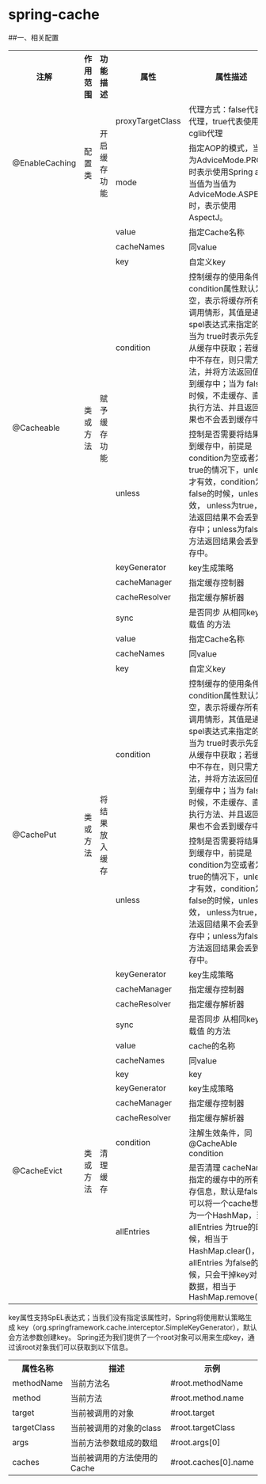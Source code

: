 # spring-cache
##一、相关配置
<table>
<tr>
<th>注解</th>
<th>作用范围</th>
<th>功能描述</th>
<th>属性</th>
<th>属性描述</th>
</tr>
<tr>
<td rowspan="2">@EnableCaching</td>
<td rowspan="2">配置类</td>
<td rowspan="2">开启缓存功能</td>
<td>proxyTargetClass</td>
<td>代理方式：false代表jdk代理，true代表使用cglib代理</td>
</tr>
<tr>
<td>mode</td>
<td>指定AOP的模式，当值为AdviceMode.PROXY时表示使用Spring aop,当值为当值为AdviceMode.ASPECTJ时，表示使用AspectJ。</td>
</tr>
<tr>
<tr>
<td rowspan="9">@Cacheable</td>
<td rowspan="9">类或方法</td>
<td rowspan="9">赋予缓存功能</td>
<td>value</td>
<td>指定Cache名称</td>
</tr>
<tr>
<td>cacheNames</td>
<td>同value</td>
</tr>
<tr>
<td>key</td>
<td>自定义key</td>
</tr>
<tr>
<td>condition</td>
<td>控制缓存的使用条件，condition属性默认为空，表示将缓存所有的调用情形，其值是通过spel表达式来指定的，当为
true时表示先尝试从缓存中获取；若缓存中不存在，则只需方法，并将方法返回值丢到缓存中；当为
false的时候，不走缓存、直接执行方法、并且返回结果也不会丢到缓存中。</td>
</tr>
<tr>
<td>unless</td>
<td>控制是否需要将结果丢到缓存中，前提是condition为空或者为true的情况下，unless才有效，condition为false的时候，unless无效，
unless为true，方法返回结果不会丢到缓存中；unless为false，方法返回结果会丢到缓存中。</td>
</tr>
<tr>
<td>keyGenerator</td>
<td>key生成策略</td>
</tr>
<tr>
<td>cacheManager</td>
<td>指定缓存控制器</td>
</tr>
<tr>
<td>cacheResolver</td>
<td>指定缓存解析器</td>
</tr>
<tr>
<td>sync</td>
<td>是否同步 从相同key加载值 的方法</td>
</tr>
<tr>
<td rowspan="9">@CachePut</td>
<td rowspan="9">类或方法</td>
<td rowspan="9">将结果放入缓存</td>
<td>value</td>
<td>指定Cache名称</td>
</tr>
<tr>
<td>cacheNames</td>
<td>同value</td>
</tr>
<tr>
<td>key</td>
<td>自定义key</td>
</tr>
<tr>
<td>condition</td>
<td>控制缓存的使用条件，condition属性默认为空，表示将缓存所有的调用情形，其值是通过spel表达式来指定的，当为
true时表示先尝试从缓存中获取；若缓存中不存在，则只需方法，并将方法返回值丢到缓存中；当为
false的时候，不走缓存、直接执行方法、并且返回结果也不会丢到缓存中。</td>
</tr>
<tr>
<td>unless</td>
<td>控制是否需要将结果丢到缓存中，前提是condition为空或者为true的情况下，unless才有效，condition为false的时候，unless无效，
unless为true，方法返回结果不会丢到缓存中；unless为false，方法返回结果会丢到缓存中。</td>
</tr>
<tr>
<td>keyGenerator</td>
<td>key生成策略</td>
</tr>
<tr>
<td>cacheManager</td>
<td>指定缓存控制器</td>
</tr>
<tr>
<td>cacheResolver</td>
<td>指定缓存解析器</td>
</tr>
<tr>
<td>sync</td>
<td>是否同步 从相同key加载值 的方法</td>
</tr>
<tr>
<td rowspan="9">@CacheEvict</td>
<td rowspan="9">类或方法</td>
<td rowspan="9">清理缓存</td>
<td>value</td>
<td>cache的名称</td>
</tr>
<tr>
<td>cacheNames</td>
<td>同value</td>
</tr>
<tr>
<td>key</td>
<td>key</td>
</tr>
<tr>
<td>keyGenerator</td>
<td>key生成策略</td>
</tr>
<tr>
<td>cacheManager</td>
<td>指定缓存控制器</td>
</tr>
<tr>
<td>cacheResolver</td>
<td>指定缓存解析器</td>
</tr>
<tr>
<td>condition</td>
<td>注解生效条件，同@CacheAble condition</td>
</tr>
<tr>
<td>allEntries</td>
<td>是否清理 cacheNames 指定的缓存中的所有缓存信息，默认是false， 可以将一个cache想象为一个HashMap，当 allEntries 为true的时候，相当于 HashMap.clear()，当 allEntries 为false的时候，只会干掉key对应的数据，相当于HashMap.remove(key)</td>
</tr>
</table>
key属性支持SpEL表达式；当我们没有指定该属性时，Spring将使用默认策略生成
key（org.springframework.cache.interceptor.SimpleKeyGenerator），默认会方法参数创建key。
Spring还为我们提供了一个root对象可以用来生成key，通过该root对象我们可以获取到以下信息。
<table>
<tr>
<th>属性名称</th>
<th>描述</th>
<th>示例</th>
</tr>
<tr>
<td>methodName</td>
<td>当前方法名</td>
<td>#root.methodName</td>
</tr>
<tr>
<td>method</td>
<td>当前方法</td>
<td>#root.method.name</td>
</tr>
<tr>
<td>target</td>
<td>当前被调用的对象</td>
<td>#root.target</td>
</tr>
<tr>
<td>targetClass</td>
<td>当前被调用的对象的class</td>
<td>#root.targetClass</td>
</tr>
<tr>
<td>args</td>
<td>当前方法参数组成的数组</td>
<td>#root.args[0]</td>
</tr>
<tr>
<td>caches</td>
<td>当前被调用的方法使用的Cache</td>
<td>#root.caches[0].name</td>
</tr>
</table>